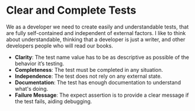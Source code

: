 # Clear and Complete Tests

We as a developer we need to create easily and understandable tests, that are fully self-contained and independent of external factors.
I like to think about understandable, thinking that a developer is just a writer, and other developers people who will read our books.

- **Clarity**: The test name value has to be as descriptive as possible of the behavior it’s testing. 
- **Completeness**: The test must be completed in any situation.
- **Independence**: The test does not rely on any external state.
- **Documentation**: The test has enough documentation to understand what's doing.
- **Failure Message**: The expect assertion is to provide a clear message if the test fails, aiding debugging.
